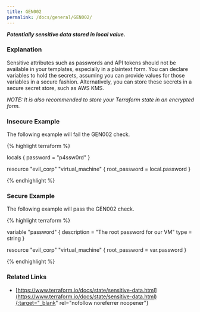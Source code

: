 ```yaml
---
title: GEN002
permalink: /docs/general/GEN002/
---
```


***Potentially sensitive data stored in local value.***

### Explanation


Sensitive attributes such as passwords and API tokens should not be available in your templates, especially in a plaintext form. You can declare variables to hold the secrets, assuming you can provide values for those variables in a secure fashion. Alternatively, you can store these secrets in a secure secret store, such as AWS KMS.

*NOTE: It is also recommended to store your Terraform state in an encrypted form.*



### Insecure Example

The following example will fail the GEN002 check.

{% highlight terraform %}

locals {
  password = "p4ssw0rd"
}

resource "evil_corp" "virtual_machine" {
	root_password = local.password
}

{% endhighlight %}



### Secure Example

The following example will pass the GEN002 check.

{% highlight terraform %}

variable "password" {
  description = "The root password for our VM"
  type        = string
}

resource "evil_corp" "virtual_machine" {
	root_password = var.password
}

{% endhighlight %}


### Related Links


- [https://www.terraform.io/docs/state/sensitive-data.html](https://www.terraform.io/docs/state/sensitive-data.html){:target="_blank" rel="nofollow noreferrer noopener"}

